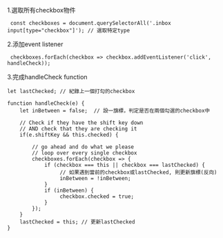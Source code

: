 1.選取所有checkbox物件

     const checkboxes = document.querySelectorAll('.inbox input[type="checkbox"]'); // 選取特定type

2.添加event listener

     checkboxes.forEach(checkbox => checkbox.addEventListener('click', handleCheck));

3.完成handleCheck function

    let lastChecked; // 紀錄上一個打勾的checkbox

    function handleCheck(e) {
        let inBetween = false;  // 設一旗標，判定是否在兩個勾選的checkbox中

        // Check if they have the shift key down
        // AND check that they are checking it
        if(e.shiftKey && this.checked) {
    
            // go ahead and do what we please
            // loop over every single checkbox
            checkboxes.forEach(checkbox => {
                if (checkbox === this || checkbox === lastChecked) {
                     // 如果遇到當前的checkbox或lastChecked, 則更新旗標(反向)
                     inBetween = !inBetween;
                }
                if (inBetween) {
                     checkbox.checked = true;
                }
            });
        }
        lastChecked = this; // 更新lastChecked
    }
